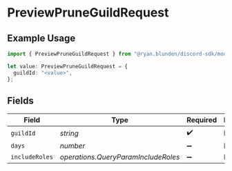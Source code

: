 # PreviewPruneGuildRequest

## Example Usage

```typescript
import { PreviewPruneGuildRequest } from "@ryan.blunden/discord-sdk/models/operations";

let value: PreviewPruneGuildRequest = {
  guildId: "<value>",
};
```

## Fields

| Field                               | Type                                | Required                            | Description                         |
| ----------------------------------- | ----------------------------------- | ----------------------------------- | ----------------------------------- |
| `guildId`                           | *string*                            | :heavy_check_mark:                  | N/A                                 |
| `days`                              | *number*                            | :heavy_minus_sign:                  | N/A                                 |
| `includeRoles`                      | *operations.QueryParamIncludeRoles* | :heavy_minus_sign:                  | N/A                                 |